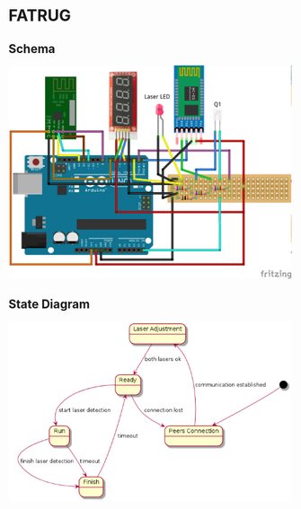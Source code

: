 # FATRUG

## Schema
![Schema](/doc/img/schema_bb.png)

## State Diagram

![State diagram](/doc/img/state_diagram.png)

